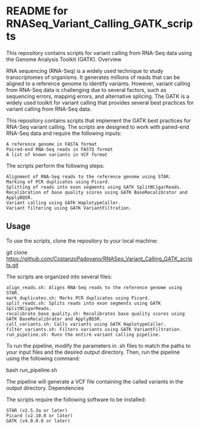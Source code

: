 # README for RNASeq_Variant_Calling_GATK_scripts

This repository contains scripts for variant calling from RNA-Seq data using the Genome Analysis Toolkit (GATK).
Overview

RNA sequencing (RNA-Seq) is a widely used technique to study transcriptomes of organisms. It generates millions of reads that can be aligned to a reference genome to identify variants. However, variant calling from RNA-Seq data is challenging due to several factors, such as sequencing errors, mapping errors, and alternative splicing. The GATK is a widely used toolkit for variant calling that provides several best practices for variant calling from RNA-Seq data.

This repository contains scripts that implement the GATK best practices for RNA-Seq variant calling. The scripts are designed to work with paired-end RNA-Seq data and require the following inputs:

    A reference genome in FASTA format
    Paired-end RNA-Seq reads in FASTQ format
    A list of known variants in VCF format

The scripts perform the following steps:

    Alignment of RNA-Seq reads to the reference genome using STAR.
    Marking of PCR duplicates using Picard.
    Splitting of reads into exon segments using GATK SplitNCigarReads.
    Recalibration of base quality scores using GATK BaseRecalibrator and ApplyBQSR.
    Variant calling using GATK HaplotypeCaller.
    Variant filtering using GATK VariantFiltration.

## Usage

To use the scripts, clone the repository to your local machine:

git clone https://github.com/CostanzoPadovano/RNASeq_Variant_Calling_GATK_scripts.git

The scripts are organized into several files:

    align_reads.sh: Aligns RNA-Seq reads to the reference genome using STAR.
    mark_duplicates.sh: Marks PCR duplicates using Picard.
    split_reads.sh: Splits reads into exon segments using GATK SplitNCigarReads.
    recalibrate_base_quality.sh: Recalibrates base quality scores using GATK BaseRecalibrator and ApplyBQSR.
    call_variants.sh: Calls variants using GATK HaplotypeCaller.
    filter_variants.sh: Filters variants using GATK VariantFiltration.
    run_pipeline.sh: Runs the entire variant calling pipeline.

To run the pipeline, modify the parameters in .sh files to match the paths to your input files and the desired output directory. Then, run the pipeline using the following command:

bash run_pipeline.sh

The pipeline will generate a VCF file containing the called variants in the output directory.
Dependencies

The scripts require the following software to be installed:

    STAR (v2.5.3a or later)
    Picard (v2.10.0 or later)
    GATK (v4.0.0.0 or later)
